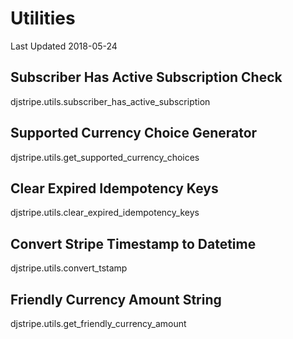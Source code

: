 # Utilities

Last Updated 2018-05-24

## Subscriber Has Active Subscription Check

<div class="automethod">

djstripe.utils.subscriber_has_active_subscription

</div>

## Supported Currency Choice Generator

<div class="automethod">

djstripe.utils.get_supported_currency_choices

</div>

## Clear Expired Idempotency Keys

<div class="automethod">

djstripe.utils.clear_expired_idempotency_keys

</div>

## Convert Stripe Timestamp to Datetime

<div class="automethod">

djstripe.utils.convert_tstamp

</div>

## Friendly Currency Amount String

<div class="automethod">

djstripe.utils.get_friendly_currency_amount

</div>
